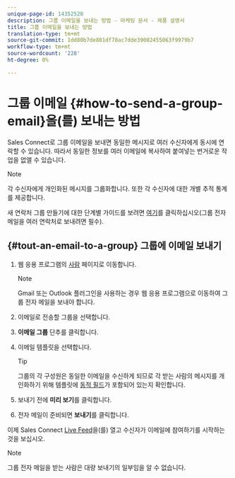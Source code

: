 ```yaml
---
unique-page-id: 14352520
description: 그룹 이메일을 보내는 방법 - 마케팅 문서 - 제품 설명서
title: 그룹 이메일을 보내는 방법
translation-type: tm+mt
source-git-commit: 1dd80b7de801df78ac7dde39002455063f9979b7
workflow-type: tm+mt
source-wordcount: '228'
ht-degree: 0%

---
```



# 그룹 이메일 {#how-to-send-a-group-email}을(를) 보내는 방법

Sales Connect로 그룹 이메일을 보내면 동일한 메시지로 여러 수신자에게 동시에 연락할 수 있습니다. 따라서 동일한 정보를 여러 이메일에 복사하여 붙여넣는 번거로운 작업을 없앨 수 있습니다.

>[!NOTE]
>
>각 수신자에게 개인화된 메시지를 그룹화합니다. 또한 각 수신자에 대한 개별 추적 통계를 제공합니다.

새 연락처 그룹 만들기에 대한 단계별 가이드를 보려면 [여기](/help/marketo/product-docs/marketo-sales-connect/people/managing-contacts/how-to-create-a-contact-group.md)를 클릭하십시오(그룹 전자 메일을 여러 연락처로 보내려면 필수).

## {#tout-an-email-to-a-group} 그룹에 이메일 보내기

1. 웹 응용 프로그램의 [사람](https://toutapp.com/login) 페이지로 이동합니다.

   >[!NOTE]
   >
   >Gmail 또는 Outlook 플러그인을 사용하는 경우 웹 응용 프로그램으로 이동하여 그룹 전자 메일을 보내야 합니다.

1. 이메일로 전송할 그룹을 선택합니다.

1. **이메일 그룹** 단추를 클릭합니다.

1. 이메일 템플릿을 선택합니다.

   >[!TIP]
   >
   >그룹의 각 구성원은 동일한 이메일을 수신하게 되므로 각 받는 사람의 메시지를 개인화하기 위해 템플릿에 [동적 필드](/help/marketo/product-docs/marketo-sales-connect/templates/dynamic-fields/create-custom-dynamic-fields.md)가 포함되어 있는지 확인합니다.

1. 보내기 전에 **미리 보기**&#x200B;를 클릭합니다.
1. 전자 메일이 준비되면 **보내기**&#x200B;를 클릭합니다.

이제 Sales Connect [Live Feed](https://toutapp.com/login)을(를) 열고 수신자가 이메일에 참여하기를 시작하는 것을 보십시오.

>[!NOTE]
>
>그룹 전자 메일을 받는 사람은 대량 보내기의 일부임을 알 수 없습니다.
